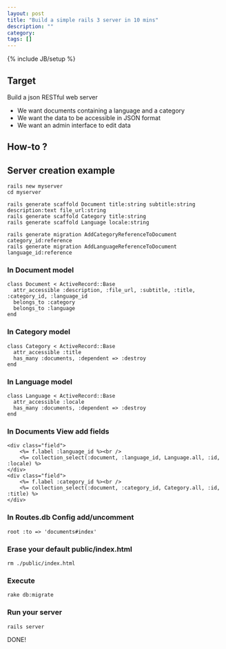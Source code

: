 ```yaml
---
layout: post
title: "Build a simple rails 3 server in 10 mins"
description: ""
category: 
tags: []
---
```

{% include JB/setup %}


Target
------

Build a json RESTful web server
* We want documents containing a language and a category
* We want the data to be accessible in JSON format
* We want an admin interface to edit data


How-to ?
--------

## Server creation example

	rails new myserver
	cd myserver

	rails generate scaffold Document title:string subtitle:string description:text file_url:string
	rails generate scaffold Category title:string
	rails generate scaffold Language locale:string

	rails generate migration AddCategoryReferenceToDocument category_id:reference
	rails generate migration AddLanguageReferenceToDocument language_id:reference

### In Document model

	class Document < ActiveRecord::Base
	  attr_accessible :description, :file_url, :subtitle, :title, :category_id, :language_id
	  belongs_to :category
	  belongs_to :language
	end

### In Category model

	class Category < ActiveRecord::Base
	  attr_accessible :title
	  has_many :documents, :dependent => :destroy
	end

### In Language model

	class Language < ActiveRecord::Base
	  attr_accessible :locale
	  has_many :documents, :dependent => :destroy
	end

### In Documents View add fields
	
    <div class="field">
        <%= f.label :language_id %><br />
        <%= collection_select(:document, :language_id, Language.all, :id, :locale) %>
    </div>
    <div class="field">
        <%= f.label :category_id %><br />
        <%= collection_select(:document, :category_id, Category.all, :id, :title) %>
    </div>

### In Routes.db Config add/uncomment

	root :to => 'documents#index'

### Erase your default public/index.html

	rm ./public/index.html

### Execute

	rake db:migrate

### Run your server

	rails server

DONE!